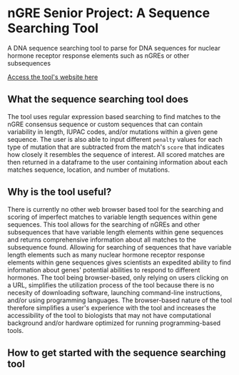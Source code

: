 # nGRE Senior Project: A Sequence Searching Tool

A DNA sequence searching tool to parse for DNA sequences for nuclear hormone receptor response elements such as nGREs or other subsequences

[Access the tool's website here](https://share.streamlit.io/hewittk/ngre-senior-project/streamlit_site/streamlit_sharing.py)

## What the sequence searching tool does

The tool uses regular expression based searching to find matches to the nGRE consensus sequence or custom sequences that can contain variability in length, IUPAC codes, and/or mutations within a given gene sequence. The user is also able to input different `penalty` values for each type of mutation that are subtracted from the match's `score` that indicates how closely it resembles the sequence of interest. All scored matches are then returned in a dataframe to the user containing information about each matches sequence, location, and number of mutations.

## Why is the tool useful?

There is currently no other web browser based tool for the searching and scoring of imperfect matches to variable length sequences within gene sequences. This tool allows for the searching of nGREs and other subsequences that have variable length elements within gene sequences and returns comprehensive information about all matches to the subsequence found. Allowing for searching of sequences that have variable length elements such as many nuclear hormone receptor response elements within gene sequences gives scientists an expedited ability to find information about genes' potential abilities to respond to different hormones. The tool being browser-based, only relying on users clicking on a URL, simplifies the utilization process of the tool because there is no necesity of downloading software, launching command-line instructions, and/or using programming languages. The browser-based nature of the tool therefore simplifies a user's experience with the tool and increases the accessibility of the tool to biologists that may not have computational background and/or hardware optimized for running programming-based tools.

## How to get started with the sequence searching tool

